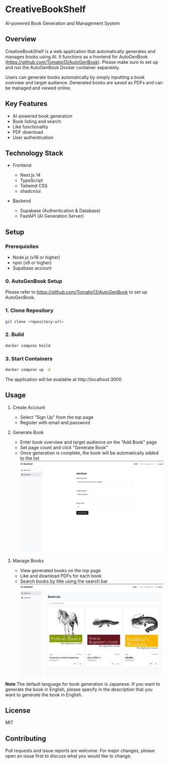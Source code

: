 # CreativeBookShelf

AI-powered Book Generation and Management System

## Overview

CreativeBookShelf is a web application that automatically generates and manages books using AI.
It functions as a frontend for AutoGenBook (https://github.com/Tomatio13/AutoGenBook).
Please make sure to set up and run the AutoGenBook Docker container separately.

Users can generate books automatically by simply inputting a book overview and target audience.
Generated books are saved as PDFs and can be managed and viewed online.

## Key Features

- AI-powered book generation
- Book listing and search
- Like functionality
- PDF download
- User authentication

## Technology Stack

- Frontend
  - Next.js 14
  - TypeScript
  - Tailwind CSS
  - shadcn/ui

- Backend
  - Supabase (Authentication & Database)
  - FastAPI (AI Generation Server)

## Setup

### Prerequisites

- Node.js (v18 or higher)
- npm (v9 or higher)
- Supabase account

### 0. AutoGenBook Setup
Please refer to https://github.com/Tomatio13/AutoGenBook
to set up AutoGenBook.

### 1. Clone Repository
```bash
git clone <repository-url>
```

### 2. Build
```bash
docker compose build
```

### 3. Start Containers
```bash
docker compose up -d
```

The application will be available at http://localhost:3000

## Usage

1. Create Account
   - Select "Sign Up" from the top page
   - Register with email and password

2. Generate Book
   - Enter book overview and target audience on the "Add Book" page
   - Set page count and click "Generate Book"
   - Once generation is complete, the book will be automatically added to the list
    ![BookAdd](images/AddBook.jpg)

3. Manage Books
   - View generated books on the top page
   - Like and download PDFs for each book
   - Search books by title using the search bar
    ![BookList](images/BookList.jpg)

**Note**
The default language for book generation is Japanese. If you want to generate the book in English, please specify in the description that you want to generate the book in English.

## License

MIT

## Contributing

Pull requests and issue reports are welcome.
For major changes, please open an issue first to discuss what you would like to change.

